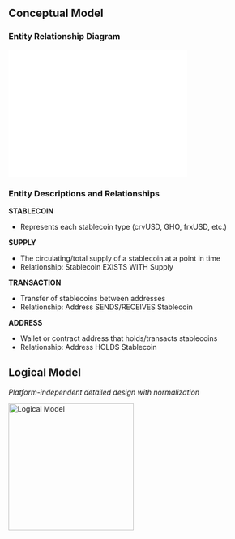 ## Conceptual Model

### Entity Relationship Diagram
<iframe src="../../assets/erd01.html" frameborder="0" width="70%" height="250px"></iframe>

### Entity Descriptions and Relationships
**STABLECOIN**
- Represents each stablecoin type (crvUSD, GHO, frxUSD, etc.)

**SUPPLY**
- The circulating/total supply of a stablecoin at a point in time
- Relationship: Stablecoin EXISTS WITH Supply

**TRANSACTION**
- Transfer of stablecoins between addresses
- Relationship: Address SENDS/RECEIVES Stablecoin

**ADDRESS**
- Wallet or contract address that holds/transacts stablecoins
- Relationship: Address HOLDS Stablecoin




## Logical Model
*Platform-independent detailed design with normalization*

<img src="../../assets/erd01.svg" alt="Logical Model" width="70%" height="250px">